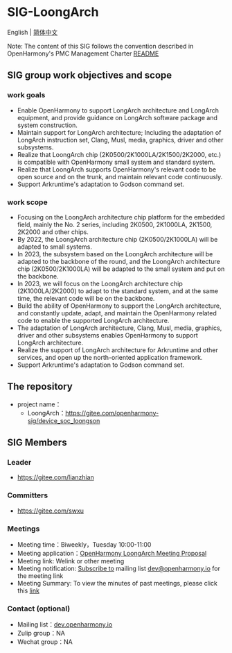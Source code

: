 # SIG-LoongArch

English | [简体中文](./sig_loongarch_cn.md)

Note: The content of this SIG follows the convention described in OpenHarmony's PMC Management Charter [README](/zh/pmc.md)

## SIG group work objectives and scope

### work goals

- Enable OpenHarmony to support LongArch architecture and LongArch equipment, and provide guidance on LongArch software package and system construction.
- Maintain support for LongArch architecture; Including the adaptation of LongArch instruction set, Clang, Musl, media, graphics, driver and other subsystems.
- Realize that LoongArch chip (2K0500/2K1000LA/2K1500/2K2000, etc.) is compatible with OpenHarmony small system and standard system.
- Realize that LoongArch supports OpenHarmony's relevant code to be open source and on the trunk, and maintain relevant code continuously.
- Support Arkruntime's adaptation to Godson command set.


### work scope

- Focusing on the LoongArch architecture chip platform for the embedded field, mainly the No. 2 series, including 2K0500, 2K1000LA, 2K1500, 2K2000 and other chips.
- By 2022, the LoongArch architecture chip (2K0500/2K1000LA) will be adapted to small systems.
- In 2023, the subsystem based on the LoongArch architecture will be adapted to the backbone of the round, and the LoongArch architecture chip (2K0500/2K1000LA) will be adapted to the small system and put on the backbone.
- In 2023, we will focus on the LoongArch architecture chip (2K1000LA/2K2000) to adapt to the standard system, and at the same time, the relevant code will be on the backbone.
- Build the ability of OpenHarmony to support the LongArch architecture, and constantly update, adapt, and maintain the OpenHarmony related code to enable the supported LongArch architecture.
- The adaptation of LongArch architecture, Clang, Musl, media, graphics, driver and other subsystems enables OpenHarmony to support LongArch architecture.
- Realize the support of LongArch architecture for Arkruntime and other services, and open up the north-oriented application framework.
- Support Arkruntime's adaptation to Godson command set.

## The repository
- project name：
  - LoongArch：https://gitee.com/openharmony-sig/device_soc_loongson

## SIG Members

### Leader
- https://gitee.com/lianzhian

### Committers
- https://gitee.com/swxu

### Meetings

 - Meeting time：Biweekly，Tuesday 10:00-11:00
 - Meeting application：[OpenHarmony LoongArch Meeting Proposal](https://docs.qq.com/sheet/DRVVFVEtXV29Nd3Fa?tab=BB08J2)
 - Meeting link: Welink or other meeting
 - Meeting notification: [Subscribe to](https://lists.openatom.io/postorius/lists/dev.openharmony.io) mailing list dev@openharmony.io for the meeting link
 - Meeting Summary: To view the minutes of past meetings, please click this [link](https://gitee.com/openharmony-sig/sig-content/tree/master/loongarch/meetings)

### Contact (optional)

- Mailing list：[dev.openharmony.io](https://lists.openatom.io/postorius/lists/dev.openharmony.io)
- Zulip group：NA
- Wechat group：NA
